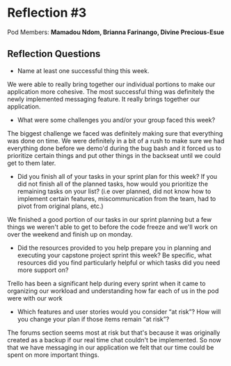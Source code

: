 # Reflection #3

Pod Members: **Mamadou Ndom, Brianna Farinango, Divine Precious-Esue**

## Reflection Questions

* Name at least one successful thing this week.

We were able to really bring together our individual portions to make our application more cohesive. The most successful thing was definitely the newly implemented messaging feature. It really brings together our application.
* What were some challenges you and/or your group faced this week?

The biggest challenge we faced was definitely making sure that everything was done on time. We were definitely in a bit of a rush to make sure we had everything done before we demo'd during the bug bash and it forced us to prioritize certain things and put other things in the backseat until we could get to them later.

* Did you finish all of your tasks in your sprint plan for this week? If you did not finish all of the planned tasks, how would you prioritize the remaining tasks on your list?  (i.e over planned, did not know how to implement certain features, miscommunication from the team, had to pivot from original plans, etc.)

We finished a good portion of our tasks in our sprint planning but a few things we weren't able to get to before the code freeze and we'll work on over the weekend and finish up on monday.

* Did the resources provided to you help prepare you in planning and executing your capstone project sprint this week? Be specific, what resources did you find particularly helpful or which tasks did you need more support on?

Trello has been a significant help during every sprint when it came to organizing our workload and understanding how far each of us in the pod were with our work
* Which features and user stories would you consider “at risk”? How will you change your plan if those items remain “at risk”?

The forums section seems most at risk but that's because it was originally created as a backup if our real time chat couldn't be implemented. So now that we have messaging in our application we felt that our time could be spent on more important things.
